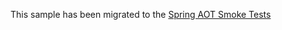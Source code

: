 This sample has been migrated to
the [Spring AOT Smoke Tests](https://github.com/spring-projects/spring-aot-smoke-tests/tree/main/websocket)
